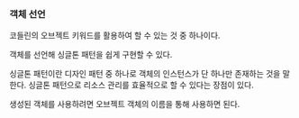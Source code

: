 ### 객체 선언

코들린의 오브젝트 키워드를 활용하여 할 수 있는 것 중 하나이다.

객체를 선언해 싱글톤 패턴을 쉽게 구현할 수 있다. 

싱글톤 패턴이란 디자인 패턴 중 하나로 객체의 인스턴스가 단 하나만 존재하는 것을 말한다. 싱글톤 패턴으로 리소스 관리를 효율적으로 할 수 있다는 장점이 있다.

생성된 객체를 사용하려면 오브젝트 객체의 이름을 통해 사용하면 된다.
